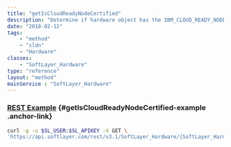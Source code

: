 ```yaml
---
title: "getIsCloudReadyNodeCertified"
description: "Determine if hardware object has the IBM_CLOUD_READY_NODE_CERTIFIED attribute."
date: "2018-02-12"
tags:
    - "method"
    - "sldn"
    - "Hardware"
classes:
    - "SoftLayer_Hardware"
type: "reference"
layout: "method"
mainService : "SoftLayer_Hardware"
---
```


### [REST Example](#getIsCloudReadyNodeCertified-example) <a href="/article/rest/"><i class="fas fa-question"></i></a> {#getIsCloudReadyNodeCertified-example .anchor-link} 
```bash
curl -g -u $SL_USER:$SL_APIKEY -X GET \
'https://api.softlayer.com/rest/v3.1/SoftLayer_Hardware/{SoftLayer_HardwareID}/getIsCloudReadyNodeCertified'
```
